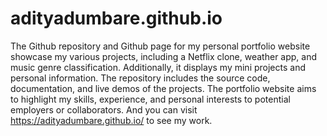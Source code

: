 # adityadumbare.github.io
The Github repository and Github page for my personal portfolio website showcase my various projects, including a Netflix clone, weather app, and music genre classification. Additionally, it displays my mini projects and personal information. The repository includes the source code, documentation, and live demos of the projects. The portfolio website aims to highlight my skills, experience, and personal interests to potential employers or collaborators.
And you can visit https://adityadumbare.github.io/  to see my work.
